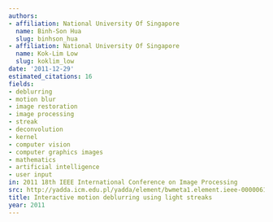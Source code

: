 ```yaml
---
authors:
- affiliation: National University Of Singapore
  name: Binh-Son Hua
  slug: binhson_hua
- affiliation: National University Of Singapore
  name: Kok-Lim Low
  slug: koklim_low
date: '2011-12-29'
estimated_citations: 16
fields:
- deblurring
- motion blur
- image restoration
- image processing
- streak
- deconvolution
- kernel
- computer vision
- computer graphics images
- mathematics
- artificial intelligence
- user input
in: 2011 18th IEEE International Conference on Image Processing
src: http://yadda.icm.edu.pl/yadda/element/bwmeta1.element.ieee-000006115743
title: Interactive motion deblurring using light streaks
year: 2011
---
```

